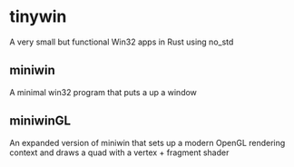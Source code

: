 # tinywin
A very small but functional Win32 apps in Rust using no_std

## miniwin
A minimal win32 program that puts a up a window

## miniwinGL
An expanded version of miniwin that sets up a modern OpenGL rendering context and draws a quad with a vertex + fragment shader
